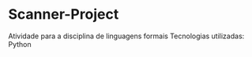 # Scanner-Project

Atividade para a disciplina de linguagens formais
Tecnologias utilizadas: Python
